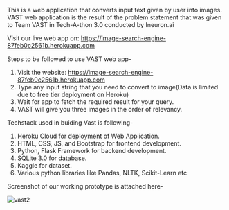 This is a web application that converts input text given by user into images. VAST web application is the result of the problem statement that was given to Team VAST in Tech-A-thon 3.0 conducted by Ineuron.ai

Visit our live web app on: https://image-search-engine-87feb0c2561b.herokuapp.com

Steps to be followed to use VAST web app-

1. Visit the website: https://image-search-engine-87feb0c2561b.herokuapp.com
2. Type any input string that you need to convert to image(Data is limited due to free tier deployment on Heroku)
3. Wait for app to fetch the required result for your query.
4. VAST will give you three images in the order of relevancy.

Techstack used in buiding Vast is following- 

1. Heroku Cloud for deployment of Web Application.
2. HTML, CSS, JS, and Bootstrap for frontend development.
3. Python, Flask Framework for backend development.
4. SQLite 3.0 for database.
5. Kaggle for dataset.
6. Various python libraries like Pandas, NLTK, Scikit-Learn etc

Screenshot of our working prototype is attached here-

![vast2](https://user-images.githubusercontent.com/73304623/192327043-15c2e1ab-ce47-41b1-a4e6-839e459ba96a.png)
